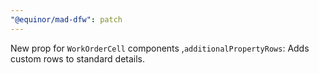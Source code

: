 ```yaml
---
"@equinor/mad-dfw": patch
---
```


New prop for `WorkOrderCell` components ,`additionalPropertyRows`: Adds custom rows to standard
details.
